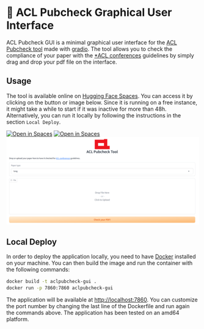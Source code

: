 # 📝 ACL Pubcheck Graphical User Interface

ACL Pubcheck GUI is a minimal graphical user interface for the [ACL Pubcheck tool](https://github.com/acl-org/aclpubcheck) made with [gradio](https://github.com/gradio-app/gradio).
The tool allows you to check the compliance of your paper with the [*ACL conferences](https://www.aclweb.org/) guidelines by simply drag and drop your pdf file on the interface.

## Usage
The tool is available online on [Hugging Face Spaces](https://huggingface.co/spaces/teelinsan/aclpubcheck). You can access it by clicking on the button or image below.
Since it is running on a free instance, it might take a while to start if it was inactive for more than 48h.
Alternatively, you can run it locally by following the instructions in the section `Local Deploy`.

[![Open in Spaces](https://huggingface.co/datasets/huggingface/badges/raw/main/open-in-hf-spaces-md-dark.svg)](https://huggingface.co/spaces/teelinsan/aclpubcheck) [![Open in Spaces](https://huggingface.co/datasets/huggingface/badges/raw/main/open-in-hf-spaces-md.svg)](https://huggingface.co/spaces/teelinsan/aclpubcheck)
[![gradio.png](assets%2Fscreen.png)](https://huggingface.co/spaces/teelinsan/aclpubcheck)

## Local Deploy
In order to deploy the application locally, you need to have [Docker](https://www.docker.com/) installed on your machine.
You can then build the image and run the container with the following commands:

```bash
docker build -t aclpubcheck-gui .
docker run -p 7860:7860 aclpubcheck-gui
```
The application will be available at [http://localhost:7860](http://localhost:7860).
You can customize the port number by changing the last line of the Dockerfile and run again the commands above.
The application has been tested on an amd64 platform. 
